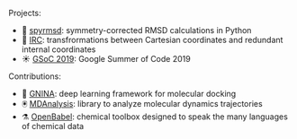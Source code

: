 Projects:

- 📐 [spyrmsd](https://github.com/RMeli/spyrmsd): symmetry-corrected RMSD calculations in Python
- 🧮 [IRC](https://github.com/RMeli/irc): transfrormations between Cartesian coordinates and redundant internal coordinates
- ☀️ [GSoC 2019](https://github.com/RMeli/gsoc19): Google Summer of Code 2019

Contributions:

- 🤖 [GNINA](https://github.com/gnina/gnina/pulls?q=is%3Apr+author%3ARMeli+is%3Aclosed): deep learning framework for molecular docking
- 🖲️ [MDAnalysis](https://github.com/MDAnalysis/mdanalysis/pulls?q=is%3Apr+is%3Aclosed+author%3ARMeli): library to analyze molecular dynamics trajectories
- ⚗️ [OpenBabel](https://github.com/openbabel/openbabel/pulls?q=is%3Apr+author%3ARMeli+is%3Aclosed): chemical toolbox designed to speak the many languages of chemical data

<!--

Here are some ideas to get you started:

- 🔭 I’m currently working on ...
- 🌱 I’m currently learning ...
- 👯 I’m looking to collaborate on ...
- 🤔 I’m looking for help with ...
- 💬 Ask me about ...
- 📫 How to reach me: ...
- 😄 Pronouns: ...
- ⚡ Fun fact: ...

-->
